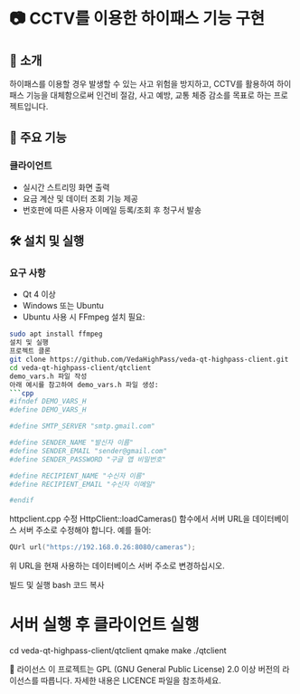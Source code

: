 # 📷 CCTV를 이용한 하이패스 기능 구현

## 📖 소개
하이패스를 이용할 경우 발생할 수 있는 사고 위험을 방지하고, CCTV를 활용하여 하이패스 기능을 대체함으로써 인건비 절감, 사고 예방, 교통 체증 감소를 목표로 하는 프로젝트입니다.

## 🚀 주요 기능

### 클라이언트
- 실시간 스트리밍 화면 출력
- 요금 계산 및 데이터 조회 기능 제공
- 번호판에 따른 사용자 이메일 등록/조회 후 청구서 발송

## 🛠️ 설치 및 실행
### 요구 사항
- Qt 4 이상
- Windows 또는 Ubuntu
- Ubuntu 사용 시 FFmpeg 설치 필요:
```bash
sudo apt install ffmpeg
설치 및 실행
프로젝트 클론
git clone https://github.com/VedaHighPass/veda-qt-highpass-client.git
cd veda-qt-highpass-client/qtclient
demo_vars.h 파일 작성
아래 예시를 참고하여 demo_vars.h 파일 생성:
```cpp
#ifndef DEMO_VARS_H
#define DEMO_VARS_H

#define SMTP_SERVER "smtp.gmail.com"

#define SENDER_NAME "발신자 이름"
#define SENDER_EMAIL "sender@gmail.com"
#define SENDER_PASSWORD "구글 앱 비밀번호"

#define RECIPIENT_NAME "수신자 이름"
#define RECIPIENT_EMAIL "수신자 이메일"

#endif
```
httpclient.cpp 수정
HttpClient::loadCameras() 함수에서 서버 URL을 데이터베이스 서버 주소로 수정해야 합니다.
예를 들어:
```cpp
QUrl url("https://192.168.0.26:8080/cameras");
```
위 URL을 현재 사용하는 데이터베이스 서버 주소로 변경하십시오.

빌드 및 실행
bash
코드 복사
# 서버 실행 후 클라이언트 실행
cd veda-qt-highpass-client/qtclient
qmake
make
./qtclient

📜 라이선스
이 프로젝트는 GPL (GNU General Public License) 2.0 이상 버전의 라이선스를 따릅니다. 자세한 내용은 LICENCE 파일을 참조하세요.
